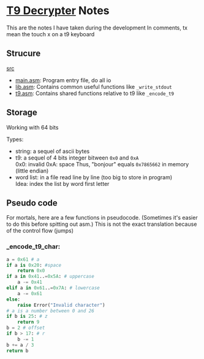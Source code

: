 [T9 Decrypter](../README.md) Notes
====================================
This are the notes I have taken during the development
In comments, tx mean the touch x on a t9 keyboard

Strucure
------------------------------------
[src](../src)
- [main.asm](../src/main.asm): Program entry file, do all io
- [lib.asm](../src/lib.asm): Contains common useful functions like `_write_stdout`
- [t9.asm](../src/t9.asm): Contains shared functions relative to t9 like `_encode_t9`

Storage
------------------------------------
Working with 64 bits

Types:
- string: a sequel of ascii bytes
- t9: a sequel of 4 bits integer bitween `0x0` and `0xA`<br>
    0x0: invalid
    0xA: space
    Thus, "bonjour" equals `0x7865662` in memory (little endian)
- word list: in a file read line by line (too big to store in program)<br>
    Idea: index the list by word first letter

Pseudo code
------------------------------------
For mortals, here are a few functions in pseudocode. (Sometimes it's easier to do this before spitting out asm.)
This is not the exact translation because of the control flow (jumps)
### _encode_t9_char:

```python
a = 0x61 # a
if a is 0x20: #space
    return 0x0
if a in 0x41..=0x5A: # uppercase
    a -= 0x41
elif a in 0x61..=0x7A: # lowercase
    a -= 0x61
else:
    raise Error("Invalid character")
# a is a number between 0 and 26
if b is 25: # z
    return 9
b = 2 # offset
if b > 17: # r
    b -= 1
b += a / 3
return b
```

